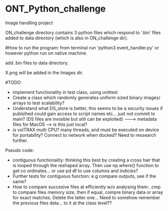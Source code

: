 # ONT_Python_challenge
 Image handling project

ON_challenge directory contains 3 python files which respond to '.bin' files added to data directory (which is also in ON_challenge dir). 

#How to run the program:
from terminal run 'python3 event_handler.py' or however python run on native machine. 

add .bin files to data directory. 

X.png will be added in the Images dir. 

#TODO
- implement functionality in test class, using unittest
- Create a class which randomly generates uniform sized binary images/ arrays to test scalability?
- Understand what DS_store is better, this seems to be a security issues if publsihed could gain access to script names etc... just not commit to main?
(DS files are invisible but still can be exploited) ---> metadata files for MacOS --> is this just local?
- is volTRAX multi CPU? many threads, and must be executed on device for portability? Connect to network when docked? Need to ressearch further. 

Pseudo code:
- contiguous functionality: thinking this best by creating a cross hair that is looped through the reshaped array. Then use np.where() function to get co ordinates... or use pd df to use columns and indicies?
- Further tests for contiguous function: e.g compare outputs, see if the same? 
- How to compare succesive files at efficiently w/o analysing them: .cmp to compare files memory size, then if equal, compre binary data or array for exact matches. Delete the latter one... Need to somehow remember the previous files data... to it at the class level??